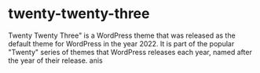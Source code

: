 # twenty-twenty-three
Twenty Twenty Three" is a WordPress theme that was released as the default theme for WordPress in the year 2022. It is part of the popular "Twenty" series of themes that WordPress releases each year, named after the year of their release. 
anis
